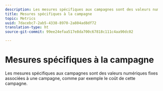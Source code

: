 ```yaml
---
description: Les mesures spécifiques aux campagnes sont des valeurs numériques fixes associées à une campagne, comme par exemple le coût de cette campagne.
title: Mesures spécifiques à la campagne
topic: Metrics
uuid: 7dacebc7-2ab5-4338-8970-2a804ad8df72
translation-type: ht
source-git-commit: 99ee24efaa517e8da700c67818c111c4aa90dc02

---
```



# Mesures spécifiques à la campagne

Les mesures spécifiques aux campagnes sont des valeurs numériques fixes associées à une campagne, comme par exemple le coût de cette campagne.

